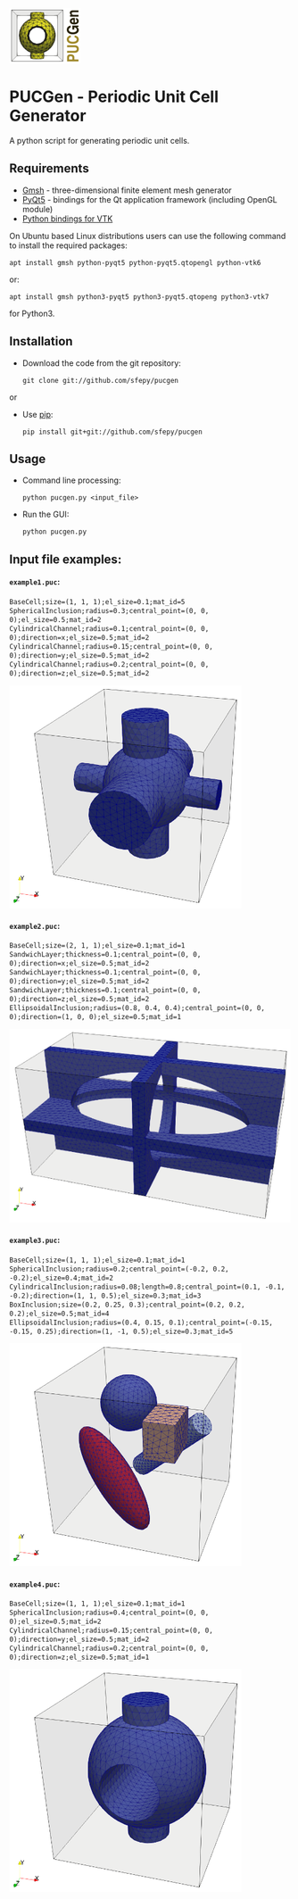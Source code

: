 ![pucgen_logo.png](pucgen_logo.png) 

# PUCGen - Periodic Unit Cell Generator

A python script for generating periodic unit cells.

## Requirements

* [Gmsh](http://gmsh.info/) - three-dimensional finite element mesh generator
* [PyQt5](https://riverbankcomputing.com/software/pyqt/intro) - bindings for the Qt application framework (including OpenGL module)
* [Python bindings for VTK](https://vtk.org/download)

On Ubuntu based Linux distributions users can use the following command to install the required packages:

    apt install gmsh python-pyqt5 python-pyqt5.qtopengl python-vtk6

or:

    apt install gmsh python3-pyqt5 python3-pyqt5.qtopeng python3-vtk7

for Python3.

## Installation

* Download the code from the git repository:

      git clone git://github.com/sfepy/pucgen

or

* Use [pip](https://pypi.org/project/pip/):

      pip install git+git://github.com/sfepy/pucgen

## Usage

* Command line processing:

      python pucgen.py <input_file>

* Run the GUI:

      python pucgen.py

## Input file examples:

#### `example1.puc`:

```
BaseCell;size=(1, 1, 1);el_size=0.1;mat_id=5
SphericalInclusion;radius=0.3;central_point=(0, 0, 0);el_size=0.5;mat_id=2
CylindricalChannel;radius=0.1;central_point=(0, 0, 0);direction=x;el_size=0.5;mat_id=2
CylindricalChannel;radius=0.15;central_point=(0, 0, 0);direction=y;el_size=0.5;mat_id=2
CylindricalChannel;radius=0.2;central_point=(0, 0, 0);direction=z;el_size=0.5;mat_id=2
```
![example1.png](examples/example1.png)

#### `example2.puc`:
```
BaseCell;size=(2, 1, 1);el_size=0.1;mat_id=1
SandwichLayer;thickness=0.1;central_point=(0, 0, 0);direction=x;el_size=0.5;mat_id=2
SandwichLayer;thickness=0.1;central_point=(0, 0, 0);direction=y;el_size=0.5;mat_id=2
SandwichLayer;thickness=0.1;central_point=(0, 0, 0);direction=z;el_size=0.5;mat_id=2
EllipsoidalInclusion;radius=(0.8, 0.4, 0.4);central_point=(0, 0, 0);direction=(1, 0, 0);el_size=0.5;mat_id=1
```
![example2.png](examples/example2.png)

#### `example3.puc`:
```
BaseCell;size=(1, 1, 1);el_size=0.1;mat_id=1
SphericalInclusion;radius=0.2;central_point=(-0.2, 0.2, -0.2);el_size=0.4;mat_id=2
CylindricalInclusion;radius=0.08;length=0.8;central_point=(0.1, -0.1, -0.2);direction=(1, 1, 0.5);el_size=0.3;mat_id=3
BoxInclusion;size=(0.2, 0.25, 0.3);central_point=(0.2, 0.2, 0.2);el_size=0.5;mat_id=4
EllipsoidalInclusion;radius=(0.4, 0.15, 0.1);central_point=(-0.15, -0.15, 0.25);direction=(1, -1, 0.5);el_size=0.3;mat_id=5
```
![example3.png](examples/example3.png)

#### `example4.puc`:
```
BaseCell;size=(1, 1, 1);el_size=0.1;mat_id=1
SphericalInclusion;radius=0.4;central_point=(0, 0, 0);el_size=0.5;mat_id=2
CylindricalChannel;radius=0.15;central_point=(0, 0, 0);direction=y;el_size=0.5;mat_id=2
CylindricalChannel;radius=0.2;central_point=(0, 0, 0);direction=z;el_size=0.5;mat_id=1
```
![example4.png](examples/example4.png)